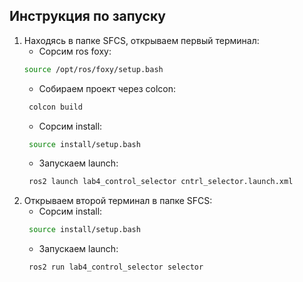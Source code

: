 ## Инструкция по запуску

1. Находясь в папке SFCS, открываем первый терминал:
   - Сорсим ros foxy:
   ```bash
   source /opt/ros/foxy/setup.bash
   ```
   - Собираем проект через colcon:
   ```bash
    colcon build
   ```
   - Сорсим install:
   ```bash
    source install/setup.bash
   ```
   - Запускаем launch:
   ```bash
    ros2 launch lab4_control_selector cntrl_selector.launch.xml
   ```
2. Открываем второй терминал в папке SFCS:
   - Сорсим install:
   ```bash
    source install/setup.bash
   ```
   - Запускаем launch:
   ```bash
    ros2 run lab4_control_selector selector
   ```